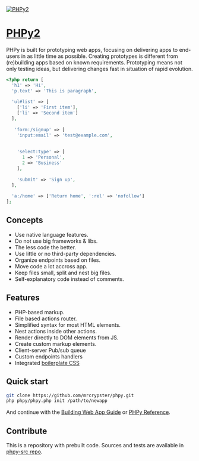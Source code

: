 [![PHPy2](https://phpy.dev/img/big-logo.png?1)](https://phpy.dev/)
# [PHPy2](https://phpy.dev/)

PHPy is built for prototyping web apps, focusing on delivering apps to end-users in as little time as possible. Creating prototypes is different from (re)building apps based on known requirements. Prototyping means not only testing ideas, but delivering changes fast in situation of rapid evolution.

```php
<?php return [
  'h1' => 'Hi',
  'p.text' => 'This is paragraph',
  
  'ul#list' => [
    ['li' => 'First item'],
    ['li' => 'Second item']
  ],
  
   'form:/signup' => [
    'input:email' => 'test@example.com',
    
    
    'select:type' => [
      1 => 'Personal',
      2 => 'Business'
    ],
    
    'submit' => 'Sign up',
  ],
  
  'a:/home' => ['Return home', ':rel' => 'nofollow']
];
```

## Concepts
- Use native language features.
- Do not use big frameworks & libs.
- The less code the better.
- Use little or no third-party dependencies.
- Organize endpoints based on files.
- Move code a lot accross app.
- Keep files small, split and nest big files.
- Self-explanatory code instead of comments.

## Features
- PHP-based markup.
- File based actions router.
- Simplified syntax for most HTML elements.
- Nest actions inside other actions.
- Render directly to DOM elements from JS.
- Create custom markup elements.
- Client-server Pub/sub queue
- Custom endpoints handlers
- Integrated [boilerplate CSS](https://github.com/mrcrypster/cssy-src/tree/main)


## Quick start
```bash
git clone https://github.com/mrcrypster/phpy.git
php phpy/phpy.php init /path/to/newapp
```
And continue with the <a href="https://phpy.dev/guide">Building Web App Guide</a> or <a href="https://phpy.dev/docs">PHPy Reference</a>.

## Contribute
This is a repository with prebuilt code.
Sources and tests are available in [phpy-src repo](https://github.com/mrcrypster/phpy-src).
